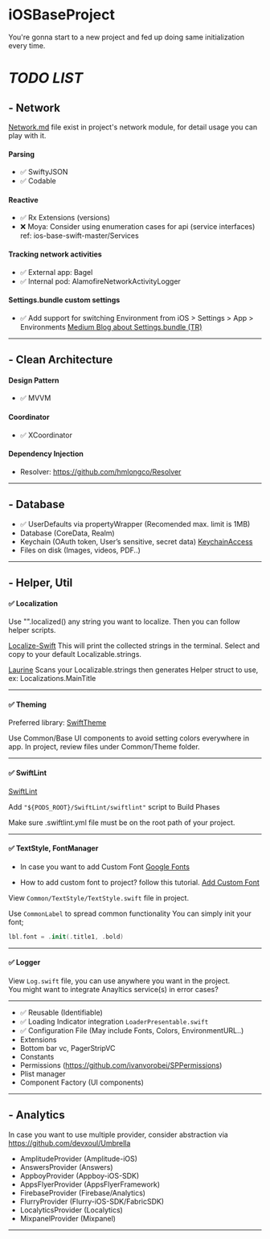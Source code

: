 # iOSBaseProject
You're gonna start to a new project and fed up doing same initialization every time.



# *TODO LIST*

## - Network

[Network.md](https://github.com/EnesKaraosman/iOSBaseProject/blob/master/BaseProject/Network/NetworkUsage.md) file exist in project's network module, for detail usage you can play with it.
#### Parsing

* ✅ SwiftyJSON
* ✅ Codable

#### Reactive
* ✅ Rx Extensions (versions)
* ❌ Moya: Consider using enumeration cases for api (service interfaces) ref: ios-base-swift-master/Services

#### Tracking network activities
* ✅ External app: Bagel
* ✅ Internal pod: AlamofireNetworkActivityLogger

#### Settings.bundle custom settings
* ✅ Add support for switching Environment from iOS > Settings > App > Environments
[Medium Blog about Settings.bundle (TR)](https://medium.com/mobiletech/settings-bundle-on-ios-67329d12cff4)

------

## - Clean Architecture

#### Design Pattern
* ✅ MVVM

#### Coordinator
* ✅ XCoordinator

#### Dependency Injection
* Resolver: https://github.com/hmlongco/Resolver

------

## - Database
* ✅ UserDefaults via propertyWrapper (Recomended max. limit is 1MB)
* Database (CoreData, Realm)
* Keychain (OAuth token, User’s sensitive, secret data) [KeychainAccess](https://github.com/kishikawakatsumi/KeychainAccess)
* Files on disk (Images, videos, PDF..)

------

## - Helper, Util

#### ✅ Localization
Use "".localized() any string you want to localize. Then you can follow helper scripts.

[Localize-Swift](https://github.com/marmelroy/Localize-Swift)
This will print the collected strings in the terminal. Select and copy to your default Localizable.strings.

[Laurine](https://github.com/JiriTrecak/Laurine)
Scans your Localizable.strings then generates Helper struct to use, ex: Localizations.MainTitle

------

#### ✅ Theming

Preferred library: [SwiftTheme](https://github.com/wxxsw/SwiftTheme)

Use Common/Base UI components to avoid setting colors everywhere in app.
In project, review files under Common/Theme folder.

------

#### ✅ SwiftLint

[SwiftLint](https://github.com/realm/SwiftLint)

Add `"${PODS_ROOT}/SwiftLint/swiftlint"` script to Build Phases

Make sure .swiftlint.yml file must be on the root path of your project.

------

#### ✅ TextStyle, FontManager

* In case you want to add Custom Font
[Google Fonts](https://fonts.google.com/)

* How to add custom font to project? follow this tutorial.
[Add Custom Font](https://codewithchris.com/common-mistakes-with-adding-custom-fonts-to-your-ios-app/)

View `Common/TextStyle/TextStyle.swift` file in project.

Use `CommonLabel` to spread common functionality
You can simply init your font;
```swift
lbl.font = .init(.title1, .bold)
```

------

#### ✅ Logger

View `Log.swift` file, you can use anywhere you want in the project. <br/>
You might want to integrate Anayltics service(s) in error cases?

------

* ✅ Reusable (Identifiable)
* ✅ Loading Indicator integration `LoaderPresentable.swift`
* ✅ Configuration File (May include Fonts, Colors, EnvironmentURL..)
* Extensions
* Bottom bar vc, PagerStripVC
* Constants
* Permissions (https://github.com/ivanvorobei/SPPermissions)
* Plist manager
* Component Factory (UI components)

------

## - Analytics

In case you want to use multiple provider, consider abstraction via https://github.com/devxoul/Umbrella

* AmplitudeProvider (Amplitude-iOS)
* AnswersProvider (Answers)
* AppboyProvider (Appboy-iOS-SDK)
* AppsFlyerProvider (AppsFlyerFramework)
* FirebaseProvider (Firebase/Analytics)
* FlurryProvider (Flurry-iOS-SDK/FabricSDK)
* LocalyticsProvider (Localytics)
* MixpanelProvider (Mixpanel)

------
